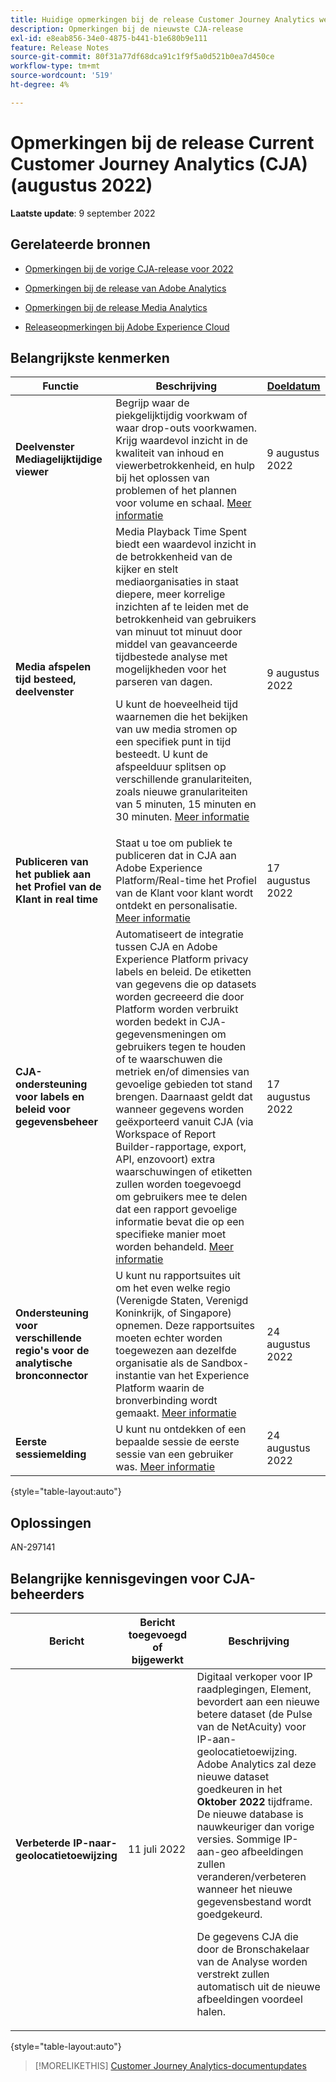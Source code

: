 ```yaml
---
title: Huidige opmerkingen bij de release Customer Journey Analytics weergeven
description: Opmerkingen bij de nieuwste CJA-release
exl-id: e8eab856-34e0-4875-b441-b1e680b9e111
feature: Release Notes
source-git-commit: 80f31a77df68dca91c1f9f5a0d521b0ea7d450ce
workflow-type: tm+mt
source-wordcount: '519'
ht-degree: 4%

---
```


# Opmerkingen bij de release Current Customer Journey Analytics (CJA) (augustus 2022)

**Laatste update**: 9 september 2022

## Gerelateerde bronnen

* [Opmerkingen bij de vorige CJA-release voor 2022](/help/release-notes/2022.md)

* [Opmerkingen bij de release van Adobe Analytics](https://experienceleague.adobe.com/docs/analytics/release-notes/latest.html?lang=en)

* [Opmerkingen bij de release Media Analytics](https://experienceleague.adobe.com/docs/media-analytics/using/additional-resources/release-notes.html?lang=en)

* [Releaseopmerkingen bij Adobe Experience Cloud](https://experienceleague.adobe.com/docs/release-notes/experience-cloud/current.html)

## Belangrijkste kenmerken

| Functie | Beschrijving | [Doeldatum](/help/release-notes/releases.md) |
| ----------- | ---------- | ----- |
| **Deelvenster Mediagelijktijdige viewer** | Begrijp waar de piekgelijktijdig voorkwam of waar drop-outs voorkwamen. Krijg waardevol inzicht in de kwaliteit van inhoud en viewerbetrokkenheid, en hulp bij het oplossen van problemen of het plannen voor volume en schaal. [Meer informatie](https://experienceleague.adobe.com/docs/analytics-platform/using/cja-workspace/panels/media-concurrent-viewers.html) | 9 augustus 2022 |
| **Media afspelen tijd besteed, deelvenster** | Media Playback Time Spent biedt een waardevol inzicht in de betrokkenheid van de kijker en stelt mediaorganisaties in staat diepere, meer korrelige inzichten af te leiden met de betrokkenheid van gebruikers van minuut tot minuut door middel van geavanceerde tijdbestede analyse met mogelijkheden voor het parseren van dagen.<p>U kunt de hoeveelheid tijd waarnemen die het bekijken van uw media stromen op een specifiek punt in tijd besteedt. U kunt de afspeelduur splitsen op verschillende granulariteiten, zoals nieuwe granulariteiten van 5 minuten, 15 minuten en 30 minuten. [Meer informatie](https://experienceleague.adobe.com/docs/analytics-platform/using/cja-workspace/panels/media-playback-timespent/media-playback-time-spent.html) | 9 augustus 2022 |
| **Publiceren van het publiek aan het Profiel van de Klant in real time** | Staat u toe om publiek te publiceren dat in CJA aan Adobe Experience Platform/Real-time het Profiel van de Klant voor klant wordt ontdekt en personalisatie. [Meer informatie](https://experienceleague.adobe.com/docs/analytics-platform/using/cja-components/audiences/audiences-overview.html?lang=en) | 17 augustus 2022 |
| **CJA-ondersteuning voor labels en beleid voor gegevensbeheer** | Automatiseert de integratie tussen CJA en Adobe Experience Platform privacy labels en beleid. De etiketten van gegevens die op datasets worden gecreeerd die door Platform worden verbruikt worden bedekt in CJA- gegevensmeningen om gebruikers tegen te houden of te waarschuwen die metriek en/of dimensies van gevoelige gebieden tot stand brengen. Daarnaast geldt dat wanneer gegevens worden geëxporteerd vanuit CJA (via Workspace of Report Builder-rapportage, export, API, enzovoort) extra waarschuwingen of etiketten zullen worden toegevoegd om gebruikers mee te delen dat een rapport gevoelige informatie bevat die op een specifieke manier moet worden behandeld. [Meer informatie](/help/data-views/data-governance.md) | 17 augustus 2022 |
| **Ondersteuning voor verschillende regio&#39;s voor de analytische bronconnector** | U kunt nu rapportsuites uit om het even welke regio (Verenigde Staten, Verenigd Koninkrijk, of Singapore) opnemen. Deze rapportsuites moeten echter worden toegewezen aan dezelfde organisatie als de Sandbox-instantie van het Experience Platform waarin de bronverbinding wordt gemaakt. [Meer informatie](https://experienceleague.adobe.com/docs/experience-platform/sources/ui-tutorials/create/adobe-applications/analytics.html?lang=en) | 24 augustus 2022 |
| **Eerste sessiemelding** | U kunt nu ontdekken of een bepaalde sessie de eerste sessie van een gebruiker was. [Meer informatie](https://experienceleague.adobe.com/docs/analytics-platform/using/cja-dataviews/data-views-usecases.html?lang=en#new-repeat) | 24 augustus 2022 |

{style=&quot;table-layout:auto&quot;}

## Oplossingen

AN-297141

## Belangrijke kennisgevingen voor CJA-beheerders

| Bericht | Bericht toegevoegd of bijgewerkt | Beschrijving |
| --- | --- | --- |
| **Verbeterde IP-naar-geolocatietoewijzing** | 11 juli 2022 | Digitaal verkoper voor IP raadplegingen, Element, bevordert aan een nieuwe betere dataset (de Pulse van de NetAcuity) voor IP-aan-geolocatietoewijzing. Adobe Analytics zal deze nieuwe dataset goedkeuren in het **Oktober 2022** tijdframe. De nieuwe database is nauwkeuriger dan vorige versies. Sommige IP-aan-geo afbeeldingen zullen veranderen/verbeteren wanneer het nieuwe gegevensbestand wordt goedgekeurd.<p> De gegevens CJA die door de Bronschakelaar van de Analyse worden verstrekt zullen automatisch uit de nieuwe afbeeldingen voordeel halen. |

{style=&quot;table-layout:auto&quot;}

>[!MORELIKETHIS]
>[Customer Journey Analytics-documentupdates](/help/release-notes/doc-changes.md)
